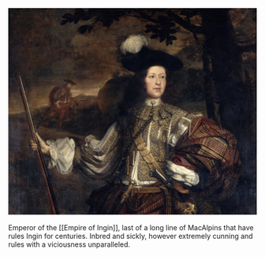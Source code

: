 <img src="https://github.com/TheNicOfTime/Khalipso/blob/v4/content/Kenneth.png?raw=true">

Emperor of the [[Empire of Ingin]], last of a long line of MacAlpins that have rules Ingin for centuries. Inbred and sickly, however extremely cunning and rules with a viciousness unparalleled. 